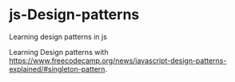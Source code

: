 # js-Design-patterns
Learning design patterns in js

Learning Design patterns with https://www.freecodecamp.org/news/javascript-design-patterns-explained/#singleton-pattern.
